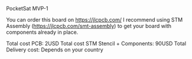 PocketSat MVP-1

You can order this board on https://jlcpcb.com/
I recommend using STM Assembly (https://jlcpcb.com/smt-assembly) to get your board with components already in place.

Total cost PCB: 2USD
Total cost STM Stencil + Components: 90USD
Total Delivery cost: Depends on your country
